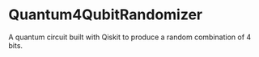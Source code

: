 # Quantum4QubitRandomizer
A quantum circuit built with Qiskit to produce a random combination of 4 bits.
